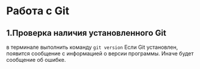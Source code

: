 # Работа с Git

## 1.Проверка наличия установленного Git

в терминале выполнить команду `git version`
Если Git установлен, появится сообщение с информацией о версии программы. Иначе будет сообщение об ошибке.